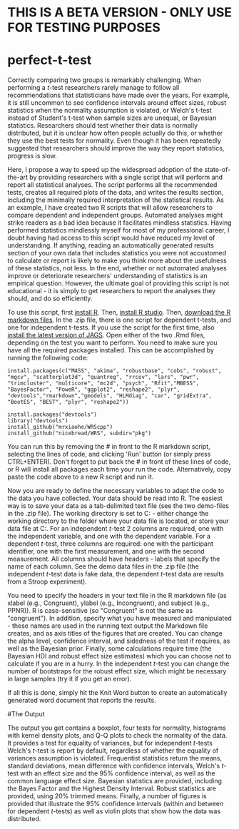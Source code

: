 # THIS IS A BETA VERSION - ONLY USE FOR TESTING PURPOSES

# perfect-t-test

Correctly comparing two groups is remarkably challenging. When performing a *t*-test researchers rarely manage to follow all recommendations that statisticians have made over the years. For example, it is still uncommon to see confidence intervals around effect sizes, robust statistics when the normality assumption is violated, or Welch's t-test instead of Student's t-test when sample sizes are unequal, or Bayesian statistics. Researchers should test whether their data is normally distributed, but it is unclear how often people actually do this, or whether they use the best tests for normality. Even though it has been repeatedly suggested that researchers should improve the way they report statistics, progress is slow.

Here, I propose a way to speed up the widespread adoption of the state-of-the-art by providing researchers with a single script that will perform and report all statistical analyses. The script performs all the recommended tests, creates all required plots of the data, and writes the results section, including the minimally required interpretation of the statistical results. As an example, I have created two R scripts that will allow researchers to compare dependent and independent groups. Automated analyses might strike readers as a bad idea because it facilitates mindless statistics. Having performed statistics mindlessly myself for most of my professional career, I doubt having had access to this script would have reduced my level of understanding. If anything, reading an automatically generated results section of your own data that includes statistics you were not accustomed to calculate or report is likely to make you think more about the usefulness of these statistics, not less. In the end, whether or not automated analyses improve or deteriorate researchers' understanding of statistics is an empirical question. However, the ultimate goal of providing this script is not educational - it is simply to get researchers to report the analyses they should, and do so efficiently.

To use this script, first [install R](http://cran.r-project.org/). Then, [install R studio](http://www.rstudio.com/products/rstudio/download/). Then, [download the R markdown files](https://github.com/Lakens/perfect-t-test/archive/master.zip). In the .zip file, there is one script for dependent t-tests, and one for independent t-tests. If you use the script for the first time, also [install the latest version of JAGS](http://sourceforge.net/projects/mcmc-jags/files/JAGS/). Open either of the two .Rmd files, depending on the test you want to perform. You need to make sure you have all the required packages installed. This can be accomplished by running the following code:

```{r}
install.packages(c("MASS", "akima", "robustbase", "cobs", "robust", "mgcv", "scatterplot3d", "quantreg", "rrcov", "lars", "pwr", "trimcluster", "multicore", "mc2d", "psych", "Rfit","MBESS", "BayesFactor", "PoweR", "ggplot2", "reshape2", "plyr", "devtools","rmarkdown","gmodels", "HLMdiag", "car", "gridExtra", "BootES", "BEST", "plyr", "reshape2"))

install.packages("devtools")
library("devtools")
install_github("mrxiaohe/WRScpp")
install_github("nicebread/WRS", subdir="pkg")
```

You can run this by removing the # in front to the R markdown script, selecting the lines of code, and clicking 'Run' button (or simply press CTRL+ENTER). Don't forget to put back the # in front of these lines of code, or R will install all packages each time your run the code. Alternatively, copy paste the code above to a new R script and run it.

Now you are ready to define the necessary variables to adapt the code to the data you have collected. Your data should be read into R. The easiest way is to save your data as a tab-delimited text file (see the two demo-files in the .zip file). The working directory is set to C: - either change the working directory to the folder where your data file is located, or store your data file at C:. For an independent *t*-test 2 columns are required, one with the independent variable, and one with the dependent variable. For a dependent *t*-test, three columns are required: one with the participant identifier, one with the first measurement, and one with the second measurement. All columns should have headers - labels that specify the name of each column. See the demo data files in the .zip file (the independent *t*-test data is fake data, the dependent *t*-test data are results from a Stroop experiment).

You need to specify the headers in your text file in the R markdown file (as xlabel (e.g., Congruent), ylabel (e.g., Incongruent), and subject (e.g., PPNR)). R is case-sensitive (so "Congruent" is not the same as "congruent"). In addition, specify what you have measured and manipulated - these names are used in the running text output the Markdown file creates, and as axis titles of the figures that are created. You can change the alpha level, confidence interval, and sidedness of the test if requires, as well as the Bayesian prior. Finally, some calculations require time (the Bayesian HDI and robust effect size estimates) which you can choose not to calculate if you are in a hurry. In the independent *t*-test you can change the number of bootstraps for the robust effect size, which might be necessary in large samples (try it if you get an error).

If all this is done, simply hit the Knit Word button to create an automatically generated word document that reports the results. 

#The Output

The output you get contains a boxplot, four tests for normality, histograms with kernel density plots, and Q-Q plots to check the normality of the data. It provides a test for equality of variances, but for independent *t*-tests Welch's *t*-test is report by default, regardless of whether the equality of variances assumption is violated. Frequentist statistics return the means, standard deviations, mean difference with confidence intervals, Welch's *t*-test with an effect size and the 95% confidence interval, as well as the common language effect size. Bayesian statistics are provided, including the Bayes Factor and the Highest Density Interval. Robust statistics are provided, using 20% trimmed means. Finally, a number of figures is provided that illustrate the 95% confidence intervals (within and between for dependent *t*-tests) as well as violin plots that show how the data was distributed.